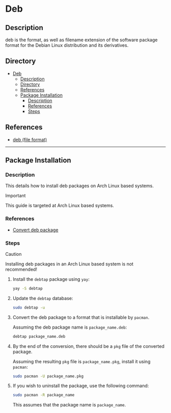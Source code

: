 # Deb

## Description

deb is the format, as well as filename extension of the software package format for the Debian Linux distribution and its derivatives.

## Directory

- [Deb](#deb)
  - [Description](#description)
  - [Directory](#directory)
  - [References](#references)
  - [Package Installation](#package-installation)
    - [Description](#description-1)
    - [References](#references-1)
    - [Steps](#steps)

## References

- [deb (file format)](https://en.wikipedia.org/wiki/Deb_(file_format))

---

## Package Installation

### Description

This details how to install deb packages on Arch Linux based systems.

> [!IMPORTANT]  
> This guide is targeted at Arch Linux based systems.

### References

- [Convert deb package](https://unix.stackexchange.com/a/457734)

### Steps

> [!CAUTION]  
> Installing deb packages in an Arch Linux based system is not recommended!

1. Install the `debtap` package using `yay`:

    ```sh
    yay -S debtap
    ```

2. Update the `debtap` database:

    ```sh
    sudo debtap -u
    ```

3. Convert the deb package to a format that is installable by `pacman`.

    Assuming the deb package name is `package_name.deb`:

    ```sh
    debtap package_name.deb
    ```

4. By the end of the conversion, there should be a `pkg` file of the converted package.

    Assuming the resulting `pkg` file is `package_name.pkg`, install it using `pacman`:

    ```sh
    sudo pacman -U package_name.pkg
    ```

5. If you wish to uninstall the package, use the following command:

    ```sh
    sudo pacman -R package_name
    ```

    This assumes that the package name is `package_name`.
